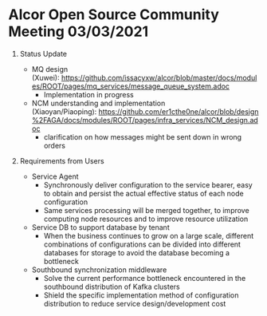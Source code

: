 # Alcor Open Source Community Meeting 03/03/2021

1. Status Update
    * MQ design (Xuwei): https://github.com/issacyxw/alcor/blob/master/docs/modules/ROOT/pages/mq_services/message_queue_system.adoc
        * Implementation in progress
    * NCM understanding and implementation (Xiaoyan/Piaoping): https://github.com/er1cthe0ne/alcor/blob/design%2FAGA/docs/modules/ROOT/pages/infra_services/NCM_design.adoc
        * clarification on how messages might be sent down in wrong orders

2. Requirements from Users
    * Service Agent
        * Synchronously deliver configuration to the service bearer, easy to obtain and persist the actual effective status of each node configuration
        * Same services processing will be merged together, to improve computing node resources and to improve resource utilization
    * Service DB to support database by tenant
        * When the business continues to grow on a large scale, different combinations of configurations can be divided into different databases for storage to avoid the database becoming a bottleneck
    * Southbound synchronization middleware
        * Solve the current performance bottleneck encountered in the southbound distribution of Kafka clusters
        * Shield the specific implementation method of configuration distribution to reduce service  design/development cost